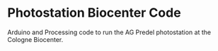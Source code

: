 # Photostation Biocenter Code
Arduino and Processing code to run the AG Predel photostation at the Cologne Biocenter.
